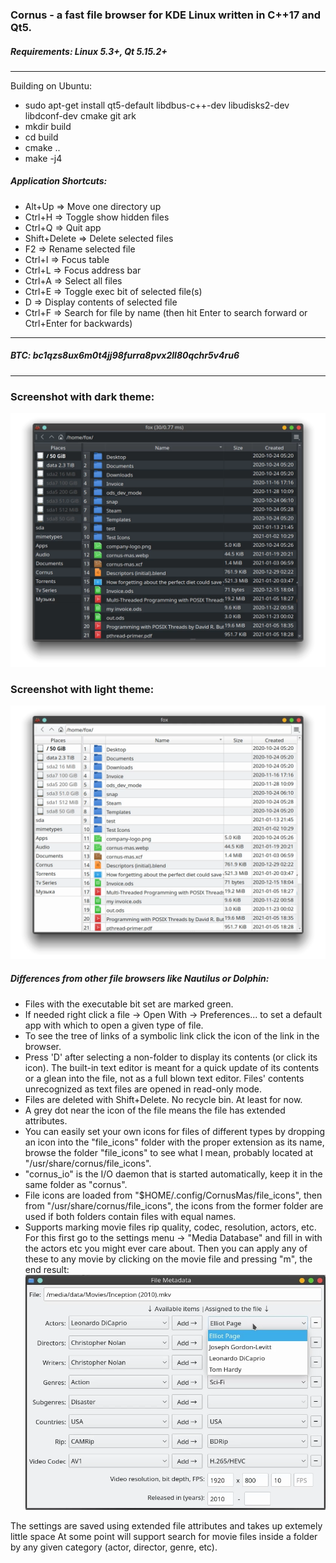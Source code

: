 ### Cornus - a fast file browser for KDE Linux written in C++17 and Qt5.

##### Requirements: Linux 5.3+, Qt 5.15.2+
---
Building on Ubuntu:
* sudo apt-get install qt5-default libdbus-c++-dev libudisks2-dev libdconf-dev cmake git ark
* mkdir build
* cd build
* cmake ..
* make -j4

##### Application Shortcuts:

* Alt+Up => Move one directory up
* Ctrl+H => Toggle show hidden files
* Ctrl+Q => Quit app
* Shift+Delete => Delete selected files
* F2 => Rename selected file
* Ctrl+I => Focus table
* Ctrl+L => Focus address bar
* Ctrl+A => Select all files
* Ctrl+E => Toggle exec bit of selected file(s)
* D => Display contents of selected file
* Ctrl+F => Search for file by name (then hit Enter to search forward or Ctrl+Enter for backwards)

---
##### BTC: bc1qzs8ux6m0t4jj98furra8pvx2ll80qchr5v4ru6

---
### Screenshot with dark theme:
![](resources/Screenshot_dark.webp)

### Screenshot with light theme:
![](resources/Screenshot_light.webp)


##### Differences from other file browsers like Nautilus or Dolphin:
* Files with the executable bit set are marked green.
* If needed right click a file -> Open With -> Preferences... to set a default app with which to open a given type of file.
* To see the tree of links of a symbolic link click the icon of the link in the browser.
* Press 'D' after selecting a non-folder to display its contents (or click its icon). The built-in text editor is meant for a quick update of its contents or a glean into the file, not as a full blown text editor. Files' contents unrecognized as text files are opened in read-only mode.
* Files are deleted with Shift+Delete. No recycle bin. At least for now.
* A grey dot near the icon of the file means the file has extended attributes.
*  You can easily set your own icons for files of different types by dropping an icon into the "file_icons" folder with the proper extension as its name, browse the folder "file_icons" to see what I mean, probably located at "/usr/share/cornus/file_icons".
* "cornus_io" is the I/O daemon that is started automatically, keep it in the same folder as "cornus".
* File icons are loaded from "$HOME/.config/CornusMas/file_icons", then from "/usr/share/cornus/file_icons", the icons from the former folder are used if both folders contain files with equal names.
* Supports marking movie files rip quality, codec, resolution, actors, etc.
For this first go to the settings menu -> "Media Database" and fill in with the actors etc you might ever care about. Then you can apply any of these to any movie by clicking on the movie file and pressing "m", the end result:
![](resources/movie_file_attributes.webp)

The settings are saved using extended file attributes and takes up extemely little space
At some point will support search for movie files inside a folder by any given category (actor, director, genre, etc).
